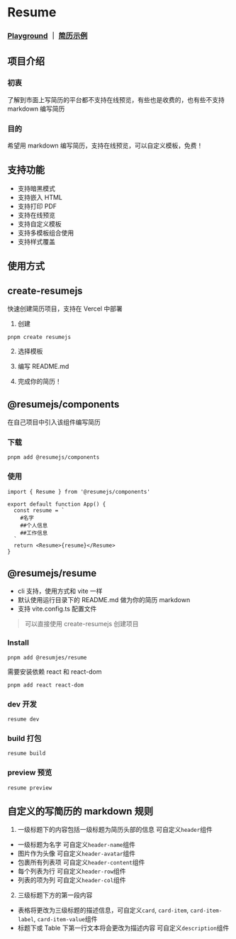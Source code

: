 # Resume

### [Playground](https://resumejs.vercel.app/) ｜ [简历示例](https://resumejs.vercel.app/#/resume)

## 项目介绍

### 初衷

了解到市面上写简历的平台都不支持在线预览，有些也是收费的，也有些不支持 markdown 编写简历

### 目的

希望用 markdown 编写简历，支持在线预览，可以自定义模板，免费！

## 支持功能

- 支持暗黑模式
- 支持嵌入 HTML
- 支持打印 PDF
- 支持在线预览
- 支持自定义模板
- 支持多模板组合使用
- 支持样式覆盖

## 使用方式

## create-resumejs

快速创建简历项目，支持在 Vercel 中部署

1. 创建

```shell
pnpm create resumejs
```

2. 选择模板

3. 编写 README.md

4. 完成你的简历！

## @resumejs/components

在自己项目中引入该组件编写简历

### 下载

```shell
pnpm add @resumejs/components
```

### 使用

```tsx
import { Resume } from '@resumejs/components'

export default function App() {
  const resume = `
    #名字
    ##个人信息
    ##工作信息
  `
  return <Resume>{resume}</Resume>
}
```

## @resumejs/resume

- cli 支持，使用方式和 vite 一样
- 默认使用运行目录下的 README.md 做为你的简历 markdown
- 支持 vite.config.ts 配置文件

> 可以直接使用 create-resumejs 创建项目

### Install

```shell
pnpm add @resumjes/resume
```

需要安装依赖 react 和 react-dom

```shell
pnpm add react react-dom
```

### dev 开发

```shell
resume dev
```

### build 打包

```shell
resume build
```

### preview 预览

```shell
resume preview
```

## 自定义的写简历的 markdown 规则

1. 一级标题下的内容包括一级标题为简历头部的信息 可自定义`header`组件

- 一级标题为名字 可自定义`header-name`组件
- 图片作为头像 可自定义`header-avatar`组件
- 包裹所有列表项 可自定义`header-content`组件
- 每个列表为行 可自定义`header-row`组件
- 列表的项为列 可自定义`header-col`组件

2. 三级标题下方的第一段内容

- 表格将更改为三级标题的描述信息，可自定义`card`, `card-item`, `card-item-label`, `card-item-value`组件
- 标题下或 Table 下第一行文本将会更改为描述内容 可自定义`description`组件
